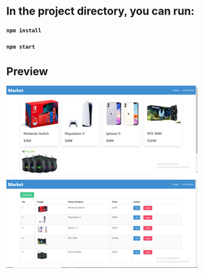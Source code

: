 # In the project directory, you can run:

### `npm install`

### `npm start`

# Preview

![home](ss/ss1.png)

![product-list](ss/ss2.png)
